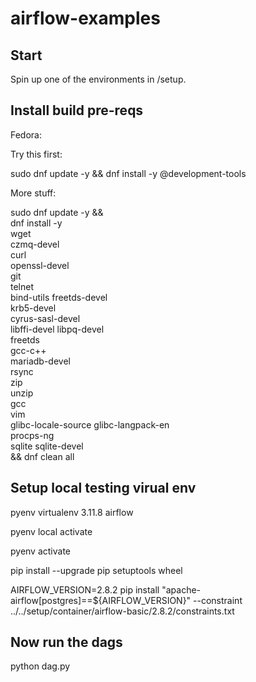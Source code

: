 # airflow-examples

## Start

Spin up one of the environments in /setup.


## Install build pre-reqs

Fedora:

Try this first:

sudo dnf update -y && dnf install -y @development-tools

More stuff:

sudo dnf update -y && \
    dnf install -y \
    wget \
    czmq-devel \
    curl \
    openssl-devel \
    git \
    telnet \
    bind-utils freetds-devel \
    krb5-devel \
    cyrus-sasl-devel \
    libffi-devel libpq-devel \
    freetds \
    gcc-c++ \
    mariadb-devel \
    rsync \
    zip \
    unzip \
    gcc \
    vim \
    glibc-locale-source glibc-langpack-en \
    procps-ng \
    sqlite sqlite-devel \
    && dnf clean all


## Setup local testing virual env

pyenv virtualenv 3.11.8 airflow

pyenv local activate

pyenv activate

pip install --upgrade pip setuptools wheel

AIRFLOW_VERSION=2.8.2
pip install "apache-airflow[postgres]==${AIRFLOW_VERSION}" --constraint ../../setup/container/airflow-basic/2.8.2/constraints.txt


## Now run the dags

python dag.py